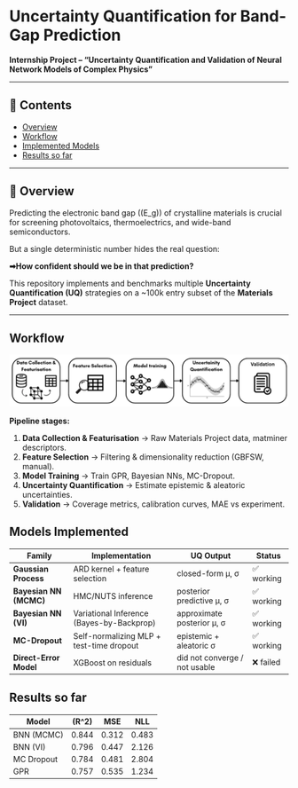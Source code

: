 # Uncertainty Quantification for Band-Gap Prediction  

**Internship Project – “Uncertainty Quantification and Validation of Neural Network Models of Complex Physics”**

---

## 📑 Contents
- [Overview](#-overview)  
- [Workflow](#-workflow)  
- [Implemented Models](#-implemented-models)   
- [Results so far](#-results-so-far)  

---

## 🔎 Overview
Predicting the electronic band gap (\(E_g\)) of crystalline materials is crucial for screening photovoltaics, thermoelectrics, and wide-band semiconductors.  

But a single deterministic number hides the real question:  

**➡How confident should we be in that prediction?**

This repository implements and benchmarks multiple **Uncertainty Quantification (UQ)** strategies on a ~100k entry subset of the **Materials Project** dataset.  


---

## Workflow
![Workflow](MP_Data/Workflow.png)

**Pipeline stages:**
1. **Data Collection & Featurisation** → Raw Materials Project data, matminer descriptors.  
2. **Feature Selection** → Filtering & dimensionality reduction (GBFSW, manual).  
3. **Model Training** → Train GPR, Bayesian NNs, MC-Dropout.  
4. **Uncertainty Quantification** → Estimate epistemic & aleatoric uncertainties.  
5. **Validation** → Coverage metrics, calibration curves, MAE vs experiment.

## Models Implemented

| Family                 | Implementation                           | UQ Output                   | Status |
|-------------------------|------------------------------------------|------------------------------|--------|
| **Gaussian Process**   | ARD kernel + feature selection           | closed-form μ, σ             | ✅ working |
| **Bayesian NN (MCMC)** | HMC/NUTS inference                       | posterior predictive μ, σ     | ✅ working |
| **Bayesian NN (VI)**   | Variational Inference (Bayes-by-Backprop)| approximate posterior μ, σ    | ✅ working |
| **MC-Dropout**         | Self-normalizing MLP + test-time dropout | epistemic + aleatoric σ      | ✅ working |
| **Direct-Error Model** | XGBoost on residuals                     | did not converge / not usable | ❌ failed |


## Results so far

| Model        | \(R^2\) | MSE   | NLL   |
|--------------|---------|-------|-------|
| BNN (MCMC)   | 0.844   | 0.312 | 0.483 |
| BNN (VI)     | 0.796   | 0.447 | 2.126 |
| MC Dropout   | 0.784   | 0.481 | 2.804 |
| GPR          | 0.757   | 0.535 | 1.234 |

